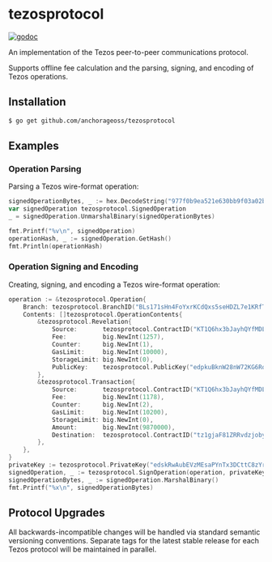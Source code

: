 # tezosprotocol

[![godoc](https://godoc.org/github.com/google/wire?status.svg)][godoc]

An implementation of the Tezos peer-to-peer communications protocol.

Supports offline fee calculation and the parsing, signing, and encoding of Tezos operations.

[godoc]: https://godoc.org/github.com/anchorageoss/tezosprotocol

## Installation
```bash
$ go get github.com/anchorageoss/tezosprotocol
```

## Examples

### Operation Parsing
Parsing a Tezos wire-format operation:
```go
signedOperationBytes, _ := hex.DecodeString("977f0b9ea521e630bb9f03a02b99fd76c4554bfb39be02d79bc1502e779817cd09000002298c03ed7d454a101eb7022bc95f7e5f41ac78f10902f44e95020002298c03ed7d454a101eb7022bc95f7e5f41ac7880897aff00000062cd37a350627ddfa683f1df24c8a35f4a9d1ae4288059b0d80e629c003d12ce73ea0543942da6b1aa3e55e7107876e9bc83a41ff7ea948cd618b4425d382808")
var signedOperation tezosprotocol.SignedOperation
_ = signedOperation.UnmarshalBinary(signedOperationBytes)

fmt.Printf("%v\n", signedOperation)
operationHash, _ := signedOperation.GetHash()
fmt.Println(operationHash)
```

### Operation Signing and Encoding
Creating, signing, and encoding a Tezos wire-format operation:
```go
operation := &tezosprotocol.Operation{
	Branch: tezosprotocol.BranchID("BLs171sHn4FoYxrKCdQxs5seHDZL7e1KRfTwh6ZWejrgZtJwPrL"),
	Contents: []tezosprotocol.OperationContents{
		&tezosprotocol.Revelation{
			Source:       tezosprotocol.ContractID("KT1Q6hx3bJayhQYfMDL1z2ugd7GXGckVAV82"),
			Fee:          big.NewInt(1257),
			Counter:      big.NewInt(1),
			GasLimit:     big.NewInt(10000),
			StorageLimit: big.NewInt(0),
			PublicKey:    tezosprotocol.PublicKey("edpkuBknW28nW72KG6RoHtYW7p12T6GKc7nAbwYX5m8Wd9sDVC9yav"),
		},
		&tezosprotocol.Transaction{
			Source:       tezosprotocol.ContractID("KT1Q6hx3bJayhQYfMDL1z2ugd7GXGckVAV82"),
			Fee:          big.NewInt(1178),
			Counter:      big.NewInt(2),
			GasLimit:     big.NewInt(10200),
			StorageLimit: big.NewInt(0),
			Amount:       big.NewInt(9870000),
			Destination:  tezosprotocol.ContractID("tz1gjaF81ZRRvdzjobyfVNsAeSC6PScjfQwN"),
		},
	},
}
privateKey := tezosprotocol.PrivateKey("edskRwAubEVzMEsaPYnTx3DCttC8zYrGjzPMzTfDr7jfDaihYuh95CFrrYj6kyJoqYhycQPXMZHsZR5mPQRtDgjY6KHJxpeKnZ")
signedOperation, _ := tezosprotocol.SignOperation(operation, privateKey)
signedOperationBytes, _ := signedOperation.MarshalBinary()
fmt.Printf("%x\n", signedOperationBytes)
```

## Protocol Upgrades
All backwards-incompatible changes will be handled via standard semantic versioning conventions. Separate tags for the latest stable release for each Tezos protocol will be maintained in parallel.
